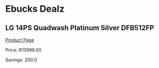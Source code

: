
# Ebucks Dealz
## LG 14PS Quadwash Platinum Silver DFB512FP
[Product Page](https://www.ebucks.com/web/shop/productSelected.do?prodId=849445180&catId=704983786)

Price: R13999.00

Savings: 200.0


	